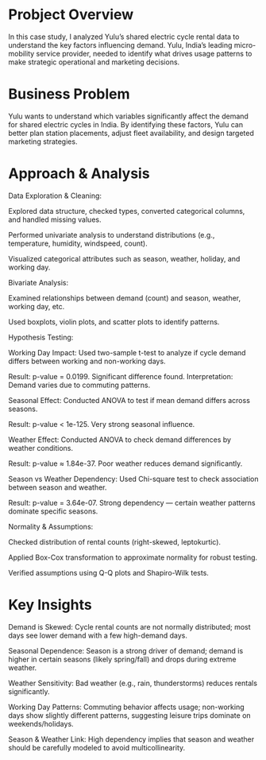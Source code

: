 # Probject Overview

In this case study, I analyzed Yulu’s shared electric cycle rental data to understand the key factors influencing demand. Yulu, India’s leading micro-mobility service provider, needed to identify what drives usage patterns to make strategic operational and marketing decisions.

#  Business Problem
Yulu wants to understand which variables significantly affect the demand for shared electric cycles in India. By identifying these factors, Yulu can better plan station placements, adjust fleet availability, and design targeted marketing strategies.

# Approach & Analysis
Data Exploration & Cleaning:

Explored data structure, checked types, converted categorical columns, and handled missing values.

Performed univariate analysis to understand distributions (e.g., temperature, humidity, windspeed, count).

Visualized categorical attributes such as season, weather, holiday, and working day.

Bivariate Analysis:

Examined relationships between demand (count) and season, weather, working day, etc.

Used boxplots, violin plots, and scatter plots to identify patterns.

Hypothesis Testing:

Working Day Impact: Used two-sample t-test to analyze if cycle demand differs between working and non-working days.

Result: p-value = 0.0199. Significant difference found. Interpretation: Demand varies due to commuting patterns.

Seasonal Effect: Conducted ANOVA to test if mean demand differs across seasons.

Result: p-value < 1e-125. Very strong seasonal influence.

Weather Effect: Conducted ANOVA to check demand differences by weather conditions.

Result: p-value ≈ 1.84e-37. Poor weather reduces demand significantly.

Season vs Weather Dependency: Used Chi-square test to check association between season and weather.

Result: p-value = 3.64e-07. Strong dependency — certain weather patterns dominate specific seasons.

Normality & Assumptions:

Checked distribution of rental counts (right-skewed, leptokurtic).

Applied Box-Cox transformation to approximate normality for robust testing.

Verified assumptions using Q-Q plots and Shapiro-Wilk tests.


#  Key Insights

Demand is Skewed: Cycle rental counts are not normally distributed; most days see lower demand with a few high-demand days.

Seasonal Dependence: Season is a strong driver of demand; demand is higher in certain seasons (likely spring/fall) and drops during extreme weather.

Weather Sensitivity: Bad weather (e.g., rain, thunderstorms) reduces rentals significantly.

Working Day Patterns: Commuting behavior affects usage; non-working days show slightly different patterns, suggesting leisure trips dominate on weekends/holidays.

Season & Weather Link: High dependency implies that season and weather should be carefully modeled to avoid multicollinearity.

